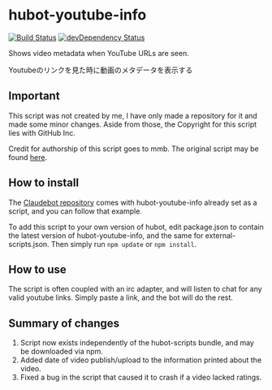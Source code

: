 # hubot-youtube-info

[![Build Status](https://travis-ci.org/ClaudeBot/hubot-youtube-info.svg)](https://travis-ci.org/ClaudeBot/hubot-youtube-info)
[![devDependency Status](https://david-dm.org/ClaudeBot/hubot-youtube-info/dev-status.svg)](https://david-dm.org/ClaudeBot/hubot-youtube-info#info=devDependencies)

Shows video metadata when YouTube URLs are seen.

Youtubeのリンクを見た時に動画のメタデータを表示する


## Important

This script was not created by me, I have only made a repository for it and made some
minor changes.  Aside from those, the Copyright for this script lies with GitHub Inc.

Credit for authorship of this script goes to mmb.  The original script may be found
[here](https://github.com/github/hubot-scripts/blob/master/src/scripts/youtube-info.coffee).


## How to install

The [Claudebot repository](https://github.com/ClaudeBot/ClaudeBot) comes with
hubot-youtube-info already set as a script, and you can follow that example.

To add this script to your own version of hubot, edit package.json to contain the
latest version of hubot-youtube-info, and the same for external-scripts.json.
Then simply run `npm update` or `npm install`.


## How to use

The script is often coupled with an irc adapter, and will listen to chat for any valid
youtube links.  Simply paste a link, and the bot will do the rest.


## Summary of changes

1.  Script now exists independently of the hubot-scripts bundle, and may be
    downloaded via npm.
2.  Added date of video publish/upload to the information printed about the video.
3.  Fixed a bug in the script that caused it to crash if a video lacked ratings.
